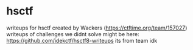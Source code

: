 # hsctf
writeups for hsctf created by Wackers (https://ctftime.org/team/157027)
writeups of challenges we didnt solve might be here: https://github.com/idekctf/hsctf8-writeups
its from team idk
